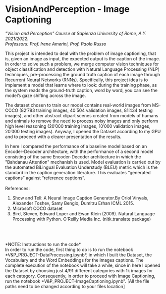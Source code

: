 # VisionAndPerception - Image Captioning

*"Vision and Perception" Course at Sapienza University of Rome, A.Y. 2021/2022.* <br />
*Professors: Prof. Irene Amerini, Prof. Paolo Russo*

This project is intended to deal with the problem of image captioning, that is, given an image as input, the expected output is the caption of the image. 
In order to solve such a problem, we merge computer vision techniques for object classification and detection with Natural Language Processing (NLP) techniques, 
pre-processing the ground truth caption of each image through Recurrent Neural Networks (RNNs). Specifically, this project idea is to implement a model that learns 
where to look: during the training phase, as the system reads the ground-truth caption, word by word, you can see the model’s gaze shifting across the image.

The dataset chosen to train our model contains real-world images from MS-COCO (82’783 training images, 40’504 validation images, 81’434 testing images), and other 
abstract clipart scenes created from models of humans and animals to remove the need to process noisy images and only perform high level reasoning (20’000 training 
images, 10’000 validation images, 20’000 testing images). Anyway, I opened the Dataset according to my GPU and to proceed with a clearer presentation of the results.

In here I compared the performance of a baseline model based on an Encoder-Decoder architecture, with the performance of a second model consisting of the same
Encoder-Decoder architecture in which the "Bahdanau Attention" mechanish is used.
Model evaluation is carried out by the automated BiLingual Evaluation Understudy (BLEU) metric which is the standard in the caption generation literature. 
This evaluates “generated captions” against “reference captions”.
<br />
<br />
References: <br />
1. Show and Tell: A Neural Image Caption Generator.By Oriol Vinyals, Alexander Toshev, Samy Bengio, Dumitru Erhan ICML 2015.
2. Microsoft COCO dataset
3. Bird, Steven, Edward Loper and Ewan Klein (2009). Natural Language Processing with Python. O'Reilly Media Inc. 
(nltk.translate package)
<br />
<br />
<br />
*NOTE: Instructions to run the code* <br />
In order to run the code, first thing to do is to run the notebook *V&P_PROJECT-DataProcessing.ipynb*, in which I built the Dataset, the Vocabulary and the Word Embeddings for the images captions. The complete execution of the notebook will take a while, since in here I opened the Dataset by choosing just 4/91 different categories with 1k images for each category.
Consequently, in order to proceed with Image Captioning, run the notebook *V&P_PROJECT-ImageCaptioning.ipynb".
[All the file paths need to be changed according to your files location]
